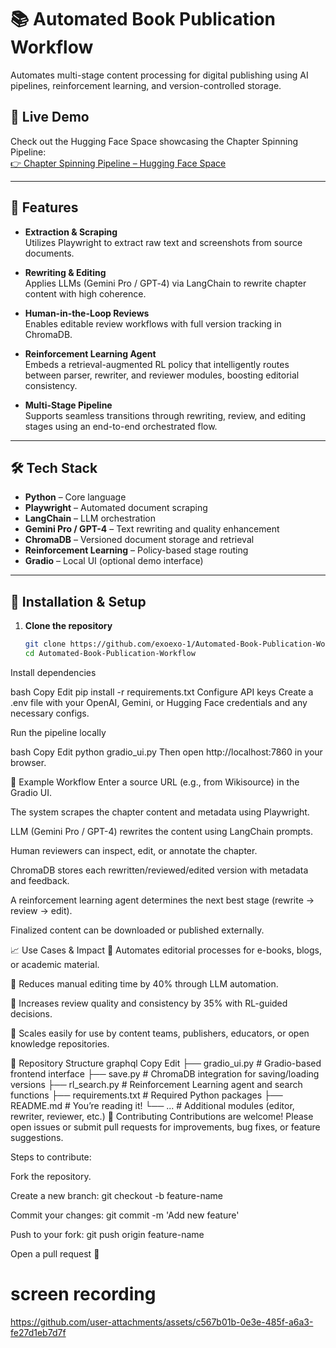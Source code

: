 # 📚 Automated Book Publication Workflow

Automates multi-stage content processing for digital publishing using AI pipelines, reinforcement learning, and version-controlled storage.

## 🔗 Live Demo

Check out the Hugging Face Space showcasing the Chapter Spinning Pipeline:  
[👉 Chapter Spinning Pipeline – Hugging Face Space](https://huggingface.co/spaces/Exotix-x/Chapter-Spinning-Pipeline)

---

## 🚀 Features

- **Extraction & Scraping**  
  Utilizes Playwright to extract raw text and screenshots from source documents.

- **Rewriting & Editing**  
  Applies LLMs (Gemini Pro / GPT‑4) via LangChain to rewrite chapter content with high coherence.

- **Human-in-the-Loop Reviews**  
  Enables editable review workflows with full version tracking in ChromaDB.

- **Reinforcement Learning Agent**  
  Embeds a retrieval-augmented RL policy that intelligently routes between parser, rewriter, and reviewer modules, boosting editorial consistency.

- **Multi-Stage Pipeline**  
  Supports seamless transitions through rewriting, review, and editing stages using an end-to-end orchestrated flow.

---

## 🛠️ Tech Stack

- **Python** – Core language  
- **Playwright** – Automated document scraping  
- **LangChain** – LLM orchestration  
- **Gemini Pro / GPT-4** – Text rewriting and quality enhancement  
- **ChromaDB** – Versioned document storage and retrieval  
- **Reinforcement Learning** – Policy-based stage routing  
- **Gradio** – Local UI (optional demo interface)

---

## 🧭 Installation & Setup

1. **Clone the repository**
   ```bash
   git clone https://github.com/exoexo-1/Automated-Book-Publication-Workflow.git
   cd Automated-Book-Publication-Workflow
Install dependencies

bash
Copy
Edit
pip install -r requirements.txt
Configure API keys
Create a .env file with your OpenAI, Gemini, or Hugging Face credentials and any necessary configs.

Run the pipeline locally

bash
Copy
Edit
python gradio_ui.py
Then open http://localhost:7860 in your browser.

🧪 Example Workflow
Enter a source URL (e.g., from Wikisource) in the Gradio UI.

The system scrapes the chapter content and metadata using Playwright.

LLM (Gemini Pro / GPT-4) rewrites the content using LangChain prompts.

Human reviewers can inspect, edit, or annotate the chapter.

ChromaDB stores each rewritten/reviewed/edited version with metadata and feedback.

A reinforcement learning agent determines the next best stage (rewrite → review → edit).

Finalized content can be downloaded or published externally.

📈 Use Cases & Impact
📖 Automates editorial processes for e-books, blogs, or academic material.

🧠 Reduces manual editing time by 40% through LLM automation.

🎯 Increases review quality and consistency by 35% with RL-guided decisions.

🏢 Scales easily for use by content teams, publishers, educators, or open knowledge repositories.

📂 Repository Structure
graphql
Copy
Edit
├── gradio_ui.py             # Gradio-based frontend interface
├── save.py                  # ChromaDB integration for saving/loading versions
├── rl_search.py             # Reinforcement Learning agent and search functions
├── requirements.txt         # Required Python packages
├── README.md                # You’re reading it!
└── ...                      # Additional modules (editor, rewriter, reviewer, etc.)
📝 Contributing
Contributions are welcome!
Please open issues or submit pull requests for improvements, bug fixes, or feature suggestions.

Steps to contribute:

Fork the repository.

Create a new branch: git checkout -b feature-name

Commit your changes: git commit -m 'Add new feature'

Push to your fork: git push origin feature-name

Open a pull request 🎉

# screen recording 


https://github.com/user-attachments/assets/c567b01b-0e3e-485f-a6a3-fe27d1eb7d7f


